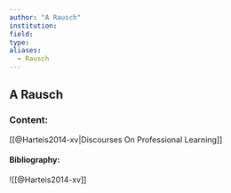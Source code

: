 ```yaml
---
author: "A Rausch"
institution:
field:
type:
aliases:
  - Rausch
---
```


## A Rausch

### Content:
[[@Harteis2014-xv|Discourses On Professional Learning]]

#### Bibliography:

![[@Harteis2014-xv]]